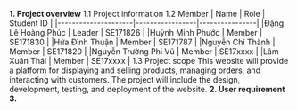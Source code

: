 **1. Project overview**
   1.1 Project information
   1.2 Member
   |        Name         |       Role      |   Student ID   |
   |---------------------|-----------------|----------------|
   |Đặng Lê Hoàng Phúc   |      Leader     |    SE171826    |
   |Huỳnh Minh Phước     |      Member     |    SE171830    |
   |Hứa Đình Thuận       |      Member     |    SE171787    |
   |Nguyễn Chí Thành     |      Member     |    SE171820    |
   |Nguyễn Trường Phi Vũ |      Member     |    SE17xxxx    |
   |Lâm Xuân Thái        |      Member     |    SE17xxxx    |
   1.3 Project scope
   This website will provide a platform for displaying and selling products, managing orders, and interacting with customers. The project will include the design, development, testing, and deployment of the website.
**2. User requirement**
**3.**
  


